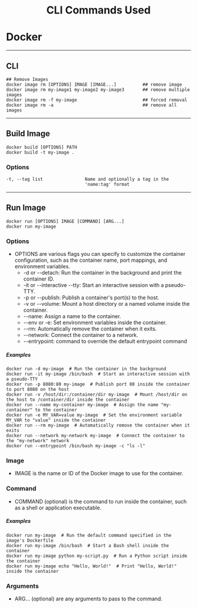 # <center> CLI Commands Used </center>

# Docker
________
## CLI
```
## Remove Images
docker image rm [OPTIONS] IMAGE [IMAGE...]          ## remove image
docker image rm my-image1 my-image2 my-image3       ## remove multiple images
docker image rm -f my-image                         ## forced removal
docker image rm -a                                  ## remove all images

```
_____________
## Build Image

```
docker build [OPTIONS] PATH
docker build -t my-image .
```

### Options

```
-t, --tag list                Name and optionally a tag in the
                              'name:tag' format
```
_____________
## Run Image

```
docker run [OPTIONS] IMAGE [COMMAND] [ARG...]
docker run my-image
```
### Options
- OPTIONS are various flags you can specify to customize the container configuration, such as the container name, port mappings, and environment variables.
  - -d or --detach: Run the container in the background and print the container ID.
  - -it or --interactive --tty: Start an interactive session with a pseudo-TTY.
  - -p or --publish: Publish a container's port(s) to the host.
  - -v or --volume: Mount a host directory or a named volume inside the container.
  - --name: Assign a name to the container.
  - --env or -e: Set environment variables inside the container.
  - --rm: Automatically remove the container when it exits.
  - --network: Connect the container to a network.
  - --entrypoint: command to override the default entrypoint command

##### Examples

```
docker run -d my-image  # Run the container in the background
docker run -it my-image /bin/bash  # Start an interactive session with a pseudo-TTY
docker run -p 8080:80 my-image  # Publish port 80 inside the container to port 8080 on the host
docker run -v /host/dir:/container/dir my-image  # Mount /host/dir on the host to /container/dir inside the container
docker run --name my-container my-image  # Assign the name "my-container" to the container
docker run -e MY_VAR=value my-image  # Set the environment variable MY_VAR to "value" inside the container
docker run --rm my-image  # Automatically remove the container when it exits
docker run --network my-network my-image  # Connect the container to the "my-network" network
docker run --entrypoint /bin/bash my-image -c "ls -l"
```
### Image
- IMAGE is the name or ID of the Docker image to use for the container.
### Command
- COMMAND (optional) is the command to run inside the container, such as a shell or application executable.

##### Examples
```
docker run my-image  # Run the default command specified in the image's Dockerfile
docker run my-image /bin/bash  # Start a Bash shell inside the container
docker run my-image python my-script.py  # Run a Python script inside the container
docker run my-image echo "Hello, World!"  # Print "Hello, World!" inside the container
```
### Arguments
- ARG... (optional) are any arguments to pass to the command.

